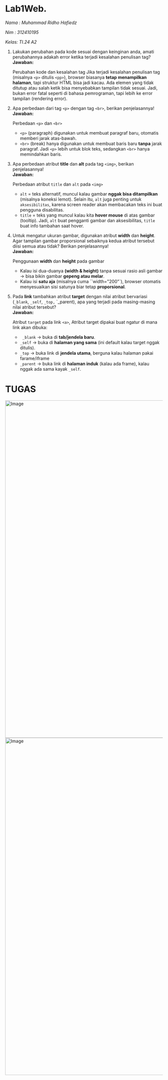 # Lab1Web.
*Nama : Muhammad Ridho Hafiedz*

*Nim  : 312410195*

*Kelas: TI.24 A2*

1. Lakukan perubahan pada kode sesuai dengan keinginan anda, amati perubahannya adakah error ketika terjadi kesalahan penulisan tag?   
   **Jawaban:**

   Perubahan kode dan kesalahan tag
   Jika terjadi kesalahan penulisan tag (misalnya `<p>` ditulis `<pp>`), browser biasanya **tetap menampilkan halaman**, tapi struktur HTML bisa jadi kacau. Ada elemen yang        tidak ditutup atau salah ketik bisa menyebabkan tampilan tidak sesuai. Jadi, bukan error fatal seperti di bahasa pemrograman, tapi lebih ke error tampilan (rendering error).

2. Apa perbedaan dari tag `<p>` dengan tag `<br>`, berikan penjelasannya!    
   **Jawaban:**
   
   Perbedaan `<p>` dan `<br>`
   - `<p>` (paragraph) digunakan untuk membuat paragraf baru, otomatis memberi jarak atas-bawah.
   - `<br>` (break) hanya digunakan untuk membuat baris baru **tanpa** jarak paragraf. Jadi `<p>` lebih untuk blok teks, sedangkan `<br>` hanya memindahkan baris.

3. Apa perbedaan atribut **title** dan **alt** pada tag `<img>`, berikan penjelasannya!  
   **Jawaban:**

   Perbedaan atribut `title` dan `alt` pada `<img>`
   - ``alt`` = teks alternatif, muncul kalau gambar **nggak bisa ditampilkan** (misalnya koneksi lemot). Selain itu, `alt` juga penting untuk `aksesibilitas`, karena screen reader akan membacakan teks ini buat pengguna disabilitas.
   - `title` = teks yang muncul kalau kita **hover mouse** di atas gambar (tooltip). Jadi, `alt` buat pengganti gambar dan aksesibilitas, `title` buat info tambahan saat hover.
  
4. Untuk mengatur ukuran gambar, digunakan atribut **width** dan **height**. Agar tampilan gambar proporsional sebaiknya kedua atribut tersebut diisi semua atau tidak? Berikan penjelasannya!  
   **Jawaban:**

   Penggunaan **width** dan **height** pada gambar
   - Kalau isi dua-duanya **(width & height)** tanpa sesuai rasio asli gambar → bisa bikin gambar **gepeng atau melar**.
   - Kalau isi **satu aja** (misalnya cuma ``width="200"`), browser otomatis menyesuaikan sisi satunya biar tetap **proporsional**.

5. Pada **link** tambahkan atribut **target** dengan nilai atribut bervariasi (`_blank`, `_self`, `_top,` `_parent), apa yang terjadi pada masing-masing nilai atribut tersebut?   
   **Jawaban:**

   Atribut `target` pada link `<a>`, Atribut target dipakai buat ngatur di mana link akan dibuka:
   - ` _blank` → buka di **tab/jendela baru**.
   - `_self` → buka di **halaman yang sama** (ini default kalau target nggak ditulis).
   - `_top` → buka link di **jendela utama**, berguna kalau halaman pakai farame/iframe
   - `_parent` → buka link di **halaman induk** (kalau ada frame), kalau nggak ada sama kayak `_self`.
  

# TUGAS 
<img width="1919" height="1079" alt="Image" src="https://github.com/user-attachments/assets/211e9315-c2ea-4c36-bcee-cdd6616f10e8" />

<img width="1919" height="1079" alt="Image" src="https://github.com/user-attachments/assets/67304f3a-5f2d-4ab3-b05c-aecf01d68844" />
